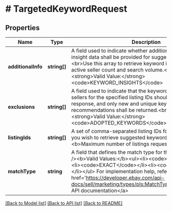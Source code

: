 # # TargetedKeywordRequest

## Properties

Name | Type | Description | Notes
------------ | ------------- | ------------- | -------------
**additionalInfo** | **string[]** | A field used to indicate whether additional information and insight data shall be provided for suggested keywords.&lt;br&gt;&lt;br&gt;Use this array to retrieve keyword insights, including active seller count and search volume.&lt;br /&gt;&lt;br /&gt;&lt;strong&gt;Valid Value:&lt;/strong&gt; &lt;code&gt;KEYWORD_INSIGHTS&lt;/code&gt; | [optional]
**exclusions** | **string[]** | A field used to indicate that the keywords already selected by sellers for the specified listing IDs should be filtered out of the response, and only new and unique keyword recommendations shall be returned.&lt;br /&gt;&lt;br /&gt;&lt;strong&gt;Valid Value:&lt;/strong&gt; &lt;code&gt;ADOPTED_KEYWORDS&lt;/code&gt; | [optional]
**listingIds** | **string[]** | A set of comma-separated listing IDs for the specific listings you wish to retrieve suggested keywords. &lt;br /&gt;&lt;br /&gt;&lt;b&gt;Maximum number of listings requested: &lt;/b&gt;300 | [optional]
**matchType** | **string** | A field that defines the match type for the keyword.&lt;br /&gt;&lt;br /&gt;&lt;b&gt;Valid Values:&lt;/b&gt;&lt;ul&gt;&lt;li&gt;&lt;code&gt;BROAD&lt;/code&gt;&lt;/li&gt;&lt;li&gt;&lt;code&gt;EXACT&lt;/code&gt;&lt;/li&gt;&lt;li&gt;&lt;code&gt;PHRASE&lt;/code&gt;&lt;/li&gt;&lt;/ul&gt; For implementation help, refer to &lt;a href&#x3D;&#39;https://developer.ebay.com/api-docs/sell/marketing/types/pls:MatchTypeEnum&#39;&gt;eBay API documentation&lt;/a&gt; | [optional]

[[Back to Model list]](../../README.md#models) [[Back to API list]](../../README.md#endpoints) [[Back to README]](../../README.md)
